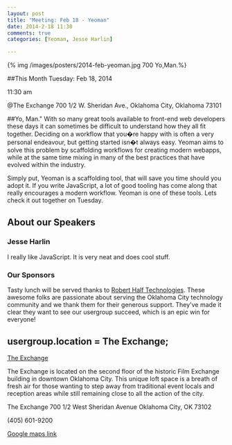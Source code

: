 ```yaml
---
layout: post
title: "Meeting: Feb 18 - Yeoman"
date: 2014-2-18 11:30
comments: true
categories: [Yeoman, Jesse Harlin]

---
```

{% img /images/posters/2014-feb-yeoman.jpg 700 Yo,Man.%}

##This Month
Tuesday: Feb 18, 2014 

11:30 am

@The Exchange
700 1/2 W. Sheridan Ave.,
Oklahoma City, Oklahoma
73101


##Yo, Man."
With so many great tools available to front-end web developers these days it can sometimes be difficult to understand how they all fit together. Deciding on a workflow that you�re happy with is often a very personal endeavour, but getting started isn�t always easy. Yeoman aims to solve this problem by scaffolding workflows for creating modern webapps, while at the same time mixing in many of the best practices that have evolved within the industry.

Simply put, Yeoman is a scaffolding tool, that will save you time should you adopt it. If you write JavaScript, a lot of good tooling has come along that really encourages a modern workflow. Yeoman is one of these tools. Lets check it out together on Tuesday.

<!-- more -->

## About our Speakers

### Jesse Harlin
I really like JavaScript. It is very neat and does cool stuff.

### Our Sponsors
Tasty lunch will be served thanks to [Robert Half Technologies](http://www.roberthalftechnology.com/). These awesome folks are passionate about serving the Oklahoma City technology community and we thank them for their generous support. They've made it clear they want to see our usergroup succeed, which is an epic win for everyone!

## usergroup.location = The Exchange;


[The Exchange](http://www.exchangeokc.com/) 

The Exchange is located on the second floor of the historic Film Exchange building in downtown Oklahoma City.  This unique loft space is a breath of fresh air for those wanting to step away from traditional event locals and reception areas while still remaining close to all the action of the city.

The Exchange
700 1/2 West Sheridan Avenue
Oklahoma City, OK 73102

(405) 601-9200    


[Google maps link](https://maps.google.com/maps?q=+700+West+Sheridan+Avenue+Oklahoma+City,+OK+73102&hl=en&sll=37.0625,-95.677068&sspn=83.75977,57.919922&hnear=700+W+Sheridan+Ave,+Oklahoma+City,+Oklahoma+73102&t=m&z=17)

